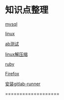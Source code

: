 知识点整理
===================

[mysql](database/mysql.md)

[linux](ubuntu/linux.md)

[ab测试](ubuntu/ab_test.md)

[linux解压缩](ubuntu/tar.md)

[ruby](ruby/magical.md)

[Firefox](firefox/firefox.md)

[安装gitlab-runner](ubuntu/install_gitlab_runner.md)

===================